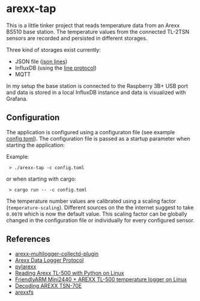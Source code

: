 # arexx-tap

This is a little tinker project that reads temperature data from an Arexx BS510 base station. The temperature values from the connected TL-2TSN sensors are recorded and persisted in different storages.

Three kind of storages exist currently:

- JSON file ([json lines](https://jsonlines.org/))
- InfluxDB (using the [line protocol](https://docs.influxdata.com/influxdb/cloud/reference/syntax/line-protocol/))
- MQTT 

In my setup the base station is connected to the Raspberry 3B+ USB port and data is stored in a local InfluxDB instance and data is visualized with Grafana.

## Configuration

The application is configured using a configuraton file (see example [config.toml](./config.toml)). The configuration file is passed as a startup parameter when starting the application:

Example:

```
 > ./arexx-tap -c config.toml
```

or when starting with cargo:

```
 > cargo run -- -c config.toml
```

The temperature number values are calibrated using a scaling factor (`temperature-scaling`). Different sources on the the internet suggest to take `0.0078` which is now the default value. This scaling factor can be globally changed in the configuration file or individually for every configured sensor.

## References

- [arexx-multilogger-collectd-plugin](https://github.com/pka/arexx-multilogger-collectd-plugin)
- [Arexx Data Logger Protocol](https://github.com/pka/arexx-multilogger-collectd-plugin/blob/master/PROTOCOL.md)
- [pylarexx](https://github.com/redflo/pylarexx)
- [Reading Arexx TL-500 with Python on Linux](https://www.j-raedler.de/2010/08/reading-arexx-tl-500-with-python-on-linux-part-ii/)
- [FriendlyARM Mini2440 + AREXX TL-500 temperature logger on Linux](http://rndhax.blogspot.com/2010/03/friendlyarm-mini2440-arexx-tl-500.html)
- [Decoding AREXX TSN-70E](https://github.com/merbanan/rtl_433/issues/2482)
- [arexxfs](https://github.com/drystone/arexxfs)

